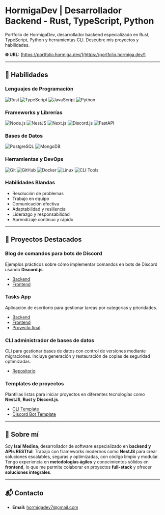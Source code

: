 # HormigaDev | Desarrollador Backend - Rust, TypeScript, Python

Portfolio de HormigaDev, desarrollador backend especializado en Rust, TypeScript, Python y herramientas CLI. Descubre mis proyectos y habilidades.

**🌐 URL:** [https://portfolio.hormiga.dev/](https://portfolio.hormiga.dev/)

---

## 🚀 Habilidades

### Lenguajes de Programación
![Rust](https://img.shields.io/badge/Rust-FF6F20?style=flat-square&logo=rust&logoColor=white)
![TypeScript](https://img.shields.io/badge/TypeScript-3178C6?style=flat-square&logo=typescript&logoColor=white)
![JavaScript](https://img.shields.io/badge/JavaScript-F7DF1E?style=flat-square&logo=javascript&logoColor=black)
![Python](https://img.shields.io/badge/Python-3776AB?style=flat-square&logo=python&logoColor=white)

### Frameworks y Librerías
![Node.js](https://img.shields.io/badge/Node.js-339933?style=flat-square&logo=nodedotjs&logoColor=white)
![NestJS](https://img.shields.io/badge/NestJS-E0234E?style=flat-square&logo=nestjs&logoColor=white)
![Next.js](https://img.shields.io/badge/Next.js-000000?style=flat-square&logo=nextdotjs&logoColor=white)
![Discord.js](https://img.shields.io/badge/Discord.js-5865F2?style=flat-square&logo=discord&logoColor=white)
![FastAPI](https://img.shields.io/badge/FastAPI-009688?style=flat-square&logo=fastapi&logoColor=white)

### Bases de Datos
![PostgreSQL](https://img.shields.io/badge/PostgreSQL-4169E1?style=flat-square&logo=postgresql&logoColor=white)
![MongoDB](https://img.shields.io/badge/MongoDB-47A248?style=flat-square&logo=mongodb&logoColor=white)

### Herramientas y DevOps
![Git](https://img.shields.io/badge/Git-F05032?style=flat-square&logo=git&logoColor=white)
![GitHub](https://img.shields.io/badge/GitHub-181717?style=flat-square&logo=github&logoColor=white)
![Docker](https://img.shields.io/badge/Docker-2496ED?style=flat-square&logo=docker&logoColor=white)
![Linux](https://img.shields.io/badge/Linux-FCC624?style=flat-square&logo=linux&logoColor=black)
![CLI Tools](https://img.shields.io/badge/CLI%20Tools-4EAA25?style=flat-square&logo=gnubash&logoColor=white)

### Habilidades Blandas
- Resolución de problemas  
- Trabajo en equipo  
- Comunicación efectiva  
- Adaptabilidad y resiliencia  
- Liderazgo y responsabilidad  
- Aprendizaje continuo y rápido  

---

## 📂 Proyectos Destacados

### Blog de comandos para bots de Discord
Ejemplos prácticos sobre cómo implementar comandos en bots de Discord usando **Discord.js**.  
- [Backend](https://github.com/HormigaDev/backend-blog-botcommands)  
- [Frontend](https://github.com/HormigaDev/frontend-blog-botcommands)  

### Tasks App
Aplicación de escritorio para gestionar tareas por categorías y prioridades.  
- [Backend](https://github.com/HormigaDev/tasksapp-local-backend)  
- [Frontend](https://github.com/HormigaDev/tasks-web)  
- [Proyecto final](https://github.com/HormigaDev/tasks)  

### CLI administrador de bases de datos
CLI para gestionar bases de datos con control de versiones mediante migraciones. Incluye generación y restauración de copias de seguridad optimizadas.  
- [Repositorio](https://github.com/HormigaDev/r-backups)  

### Templates de proyectos
Plantillas listas para iniciar proyectos en diferentes tecnologías como **NestJS, Rust y Discord.js**.  
- [CLI Template](https://github.com/HormigaDev/cli-template)  
- [Discord Bot Template](https://github.com/HormigaDev/bot-template)  

---

## 👤 Sobre mí
Soy **Isaí Medina**, desarrollador de software especializado en **backend y APIs RESTful**. Trabajo con frameworks modernos como **NestJS** para crear soluciones escalables, seguras y optimizadas, con código limpio y modular.  
Tengo experiencia en **metodologías ágiles** y conocimientos sólidos en **frontend**, lo que me permite colaborar en proyectos **full-stack** y ofrecer **soluciones integrales**.  

---

## 📬 Contacto
- **Email:** hormigadev7@gmail.com
